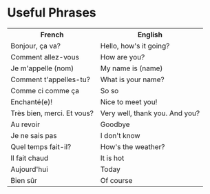<h1>Useful Phrases</h1>
<table style="width:100%">
  <tr>
    <th>French</th>
    <th>English</th> 
  </tr>
  <tr>
    <td>Bonjour, ça va?</td>
    <td>Hello, how's it going?</td> 
  </tr>
  <tr>
    <td>Comment allez-vous</td>
    <td>How are you?</td> 
  </tr>
   <tr>
    <td>Je m'appelle (nom)</td>
    <td>My name is (name)</td> 
  </tr>
  <tr>
    <td>Comment t'appelles-tu?</td>
    <td>What is your name?</td> 
  </tr>
  <tr>
    <td>Comme ci comme ça</td>
    <td>So so</td> 
  </tr>
  <tr>
    <td>Enchanté(e)!</td>
    <td>Nice to meet you!</td> 
  </tr>
  <tr>
    <td>Très bien, merci. Et vous?</td>
    <td>Very well, thank you. And you?</td> 
  </tr>
   <tr>
    <td>Au revoir</td>
    <td>Goodbye</td> 
  </tr>
  <tr>
    <td>Je ne sais pas</td>
    <td>I don't know</td> 
  </tr>
  <tr>
    <td>Quel temps fait-il?</td>
    <td>How's the weather?</td> 
  </tr>
  <tr>
    <td>Il fait chaud</td>
    <td>It is hot</td> 
  </tr>
  <tr>
    <td>Aujourd'hui</td>
    <td>Today</td> 
  </tr>
  <tr>
    <td>Bien sûr</td>
    <td>Of course</td> 
  </tr>
</table>
